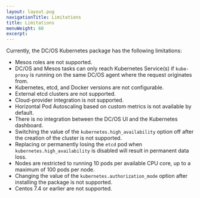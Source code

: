 ```yaml
---
layout: layout.pug
navigationTitle: Limitations
title: Limitations
menuWeight: 60
excerpt:
---
```


<!-- This source repo for this topic is https://github.com/mesosphere/dcos-kubernetes -->


Currently, the DC/OS Kubernetes package has the following limitations:

* Mesos roles are not supported.
* DC/OS and Mesos tasks can only reach Kubernetes Service(s) if `kube-proxy` is running on the same DC/OS agent where the request originates from.
* Kubernetes, etcd, and Docker versions are not configurable.
* External etcd clusters are not supported.
* Cloud-provider integration is not supported.
* Horizontal Pod Autoscaling based on custom metrics is not available by default.
* There is no integration between the DC/OS UI and the Kubernetes dashboard.
* Switching the value of the `kubernetes.high_availability` option off after the
  creation of the cluster is not supported.
* Replacing or permanently losing the `etcd` pod when `kubernetes.high_availability` is disabled will result in permanent data loss.
* Nodes are restricted to running 10 pods per available CPU core, up to a maximum of 100 pods per node.
* Changing the value of the `kubernetes.authorization_mode` option after installing the package is not supported.
* Centos 7.4 or earlier are not supported.
